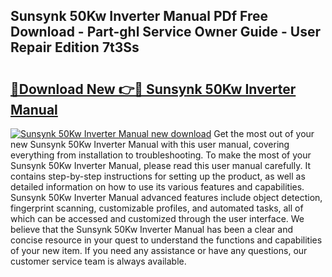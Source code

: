 ## Sunsynk 50Kw Inverter Manual PDf Free Download - Part-ghl Service Owner Guide - User Repair Edition 7t3Ss

# <h2><a href="http://cf17797.oget.top/?id=Sunsynk+50Kw+Inverter+Manual">🔗Download New 👉🔴 Sunsynk 50Kw Inverter Manual</a></h2>

[![Sunsynk 50Kw Inverter Manual new download](https://i.imgur.com/5g1atiW.png)](http://cf17797.oget.top/?id=Sunsynk+50Kw+Inverter+Manual)
Get the most out of your new Sunsynk 50Kw Inverter Manual with this user manual, covering everything from installation to troubleshooting. To make the most of your Sunsynk 50Kw Inverter Manual, please read this user manual carefully. It contains step-by-step instructions for setting up the product, as well as detailed information on how to use its various features and capabilities. Sunsynk 50Kw Inverter Manual advanced features include object detection, fingerprint scanning, customizable profiles, and automated tasks, all of which can be accessed and customized through the user interface. We believe that the Sunsynk 50Kw Inverter Manual has been a clear and concise resource in your quest to understand the functions and capabilities of your new item. If you need any assistance or have any questions, our customer service team is always available.
